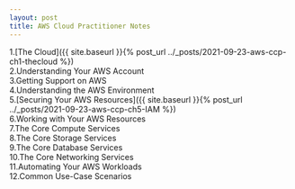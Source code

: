 ```yaml
---
layout: post
title: AWS Cloud Practitioner Notes
---
```


 1.[The Cloud]({{ site.baseurl }}{% post_url ../_posts/2021-09-23-aws-ccp-ch1-thecloud %}) <br>
 2.Understanding Your AWS Account <br>
 3.Getting Support on AWS <br>
 4.Understanding the AWS Environment <br>
 5.[Securing Your AWS Resources]({{ site.baseurl }}{% post_url ../_posts/2021-09-23-aws-ccp-ch5-IAM %}) <br>
 6.Working with Your AWS Resources <br>
 7.The Core Compute Services <br>
 8.The Core Storage Services <br>
 9.The Core Database Services <br>
 10.The Core Networking Services <br>
 11.Automating Your AWS Workloads <br>
 12.Common Use-Case Scenarios
